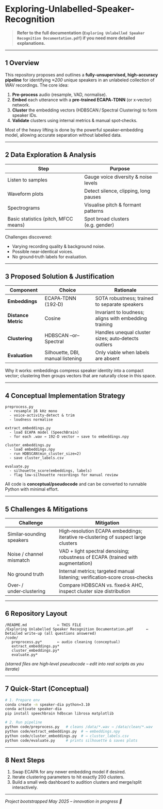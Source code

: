 # Exploring-Unlabelled-Speaker-Recognition

> **Refer to the full documentation (`Exploring Unlabelled Speaker Recognition Documentation.pdf`) if you need more detailed explanations.**

---

## 1 Overview

This repository proposes and outlines a **fully‑unsupervised, high‑accuracy pipeline** for identifying *≈200* unique speakers in an unlabeled collection of WAV recordings.
The core idea:

1. **Pre‑process** audio (resample, VAD, normalise).
2. **Embed** each utterance with a **pre‑trained ECAPA‑TDNN** (or x‑vector) network.
3. **Cluster** the embedding vectors (HDBSCAN / Spectral Clustering) to form speaker IDs.
4. **Validate** clusters using internal metrics & manual spot‑checks.

Most of the heavy lifting is done by the powerful speaker‑embedding model, allowing accurate separation without labelled data.

---

## 2 Data Exploration & Analysis

| Step                                 | Purpose                               |
| ------------------------------------ | ------------------------------------- |
| Listen to samples                    | Gauge voice diversity & noise levels  |
| Waveform plots                       | Detect silence, clipping, long pauses |
| Spectrograms                         | Visualise pitch & formant patterns    |
| Basic statistics (pitch, MFCC means) | Spot broad clusters (e.g. gender)     |

Challenges discovered:

* Varying recording quality & background noise.
* Possible near‑identical voices.
* No ground‑truth labels for evaluation.

---

## 3 Proposed Solution & Justification

| Component           | Choice                            | Rationale                                             |
| ------------------- | --------------------------------- | ----------------------------------------------------- |
| **Embeddings**      | ECAPA‑TDNN (192‑D)                | SOTA robustness; trained to separate speakers         |
| **Distance Metric** | Cosine                            | Invariant to loudness; aligns with embedding training |
| **Clustering**      | HDBSCAN –or– Spectral             | Handles unequal cluster sizes; auto‑detects outliers  |
| **Evaluation**      | Silhouette, DBI, manual listening | Only viable when labels are absent                    |

Why it works: embeddings compress speaker identity into a compact vector; clustering then groups vectors that are naturally close in this space.

---

## 4 Conceptual Implementation Strategy

```text
preprocess.py
  - resample 16 kHz mono
  - voice‑activity‑detect & trim
  - loudness normalise

extract_embeddings.py
  - load ECAPA model (SpeechBrain)
  - for each .wav → 192‑D vector → save to embeddings.npy

cluster_embeddings.py
  - load embeddings.npy
  - run HDBSCAN(min_cluster_size=2)
  - save cluster_labels.csv

evaluate.py
  - silhouette_score(embeddings, labels)
  - flag low‑silhouette recordings for manual review
```

All code is **conceptual/pseudocode** and can be converted to runnable Python with minimal effort.

---

## 5 Challenges & Mitigations

| Challenge                 | Mitigation                                                                          |
| ------------------------- | ----------------------------------------------------------------------------------- |
| Similar‑sounding speakers | High‑resolution ECAPA embeddings; iterative re‑clustering of suspect large clusters |
| Noise / channel mismatch  | VAD + light spectral denoising; robustness of ECAPA (trained with augmentation)     |
| No ground truth           | Internal metrics; targeted manual listening; verification‑score cross‑checks        |
| Over‑ / under‑clustering  | Compare HDBSCAN vs. fixed‑k AHC, inspect cluster size distribution                  |


---

## 6 Repository Layout

```
/README.md              ← THIS FILE
/Exploring Unlabelled Speaker Recognition Documentation.pdf      ← Detailed write‑up (all questions answered)
/code/
   preprocess.py*       ← audio cleaning (conceptual)
   extract_embeddings.py*
   cluster_embeddings.py*
   evaluate.py*
```

*(starred files are high‑level pseudocode – edit into real scripts as you iterate)*

---

## 7 Quick‑Start (Conceptual)

```bash
# 1. Prepare env
conda create -n speaker-dia python=3.10
conda activate speaker-dia
pip install speechbrain hdbscan librosa matplotlib

# 2. Run pipeline
python code/preprocess.py   # cleans /data/*.wav → /data/clean/*.wav
python code/extract_embeddings.py  # → embeddings.npy
python code/cluster_embeddings.py  # → cluster_labels.csv
python code/evaluate.py     # prints silhouette & saves plots
```

---

## 8 Next Steps

1. Swap ECAPA for any newer embedding model if desired.
2. Iterate clustering parameters to hit exactly 200 clusters.
3. Build a small web dashboard to audition clusters and merge/split interactively.

---

*Project bootstrapped May 2025 – innovation in progress 🚧*
